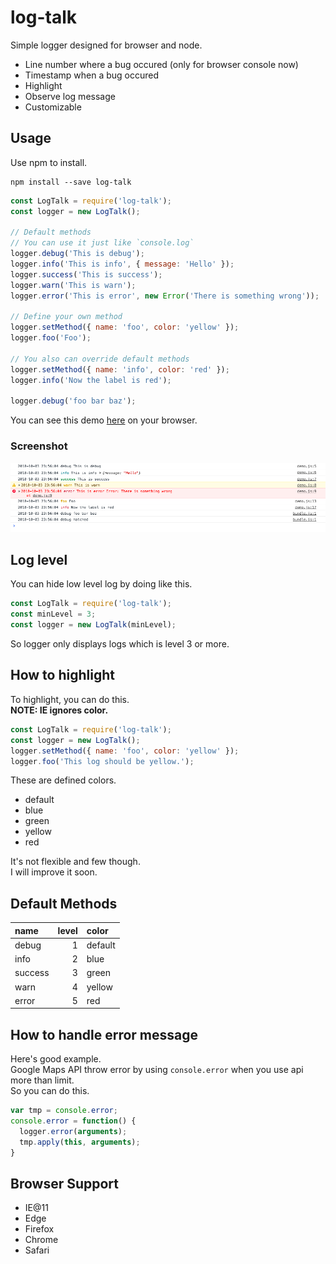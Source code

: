 # log-talk

Simple logger designed for browser and node.

- Line number where a bug occured (only for browser console now)
- Timestamp when a bug occured
- Highlight
- Observe log message
- Customizable

## Usage

Use npm to install.
```
npm install --save log-talk
```

```JavaScript
const LogTalk = require('log-talk');
const logger = new LogTalk();

// Default methods
// You can use it just like `console.log`
logger.debug('This is debug');
logger.info('This is info', { message: 'Hello' });
logger.success('This is success');
logger.warn('This is warn');
logger.error('This is error', new Error('There is something wrong'));

// Define your own method
logger.setMethod({ name: 'foo', color: 'yellow' });
logger.foo('Foo');

// You also can override default methods
logger.setMethod({ name: 'info', color: 'red' });
logger.info('Now the label is red');

logger.debug('foo bar baz');
```

You can see this demo [here](https://rikuson.github.io/log-talk/) on your browser.

### Screenshot

![screenshot](./docs/screenshot.png)

## Log level

You can hide low level log by doing like this.

```JavaScript
const LogTalk = require('log-talk');
const minLevel = 3;
const logger = new LogTalk(minLevel);
```

So logger only displays logs which is level 3 or more.

## How to highlight

To highlight, you can do this.  
**NOTE: IE ignores color.**

```JavaScript
const LogTalk = require('log-talk');
const logger = new LogTalk();
logger.setMethod({ name: 'foo', color: 'yellow' });
logger.foo('This log should be yellow.');
```

These are defined colors.
- default
- blue
- green
- yellow
- red

It's not flexible and few though.  
I will improve it soon.

## Default Methods

| name    | level | color   |
|:--------|------:|:--------|
| debug   |     1 | default | 
| info    |     2 | blue    | 
| success |     3 | green   | 
| warn    |     4 | yellow  | 
| error   |     5 | red     | 

## How to handle error message

Here's good example.  
Google Maps API throw error by using `console.error` when you use api more than limit.  
So you can do this.

```JavaScript
var tmp = console.error;
console.error = function() {
  logger.error(arguments);
  tmp.apply(this, arguments);
}
```

## Browser Support

- IE@11
- Edge
- Firefox
- Chrome
- Safari

